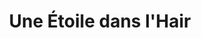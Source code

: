 ---
title: "Une Étoile dans l'Hair"
url: /eugenie-les-bains/une-etoile-dans-lhair/
shop: coiffeur
---